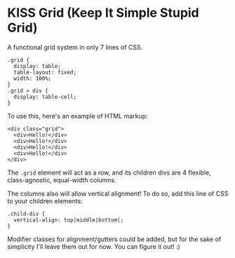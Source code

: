 # KISS Grid (Keep It Simple Stupid Grid)

A functional grid system in only 7 lines of CSS.

    .grid {
      display: table;
      table-layout: fixed;
      width: 100%;
    }
    .grid > div {
      display: table-cell;
    }
    
To use this, here's an example of HTML markup:
    
    <div class="grid">
      <div>Hello!</div>
      <div>Hello!</div>
      <div>Hello!</div>
      <div>Hello!</div>
    </div>

The `.grid` element will act as a row, and its children divs are 4 flexible, class-agnostic, equal-width columns.

The columns also will allow vertical alignment! To do so, add this line of CSS to your children elements:
    
    .child-div {
      vertical-align: top|middle|bottom|;
    }

Modifier classes for alignment/gutters could be added, but for the sake of simplicity I'll leave them out for now. You can figure it out! :)
